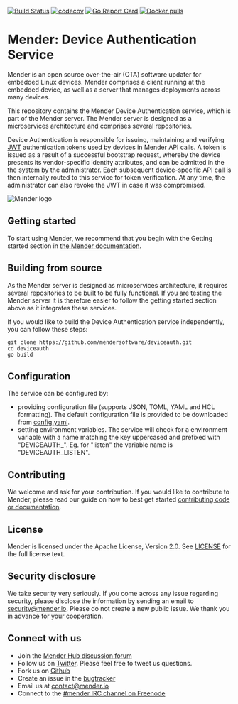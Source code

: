 [![Build Status](https://travis-ci.org/mendersoftware/deviceauth.svg?branch=master)](https://travis-ci.org/mendersoftware/deviceauth)
[![codecov](https://codecov.io/gh/mendersoftware/deviceauth/branch/master/graph/badge.svg)](https://codecov.io/gh/mendersoftware/deviceauth)
[![Go Report Card](https://goreportcard.com/badge/github.com/mendersoftware/deviceauth)](https://goreportcard.com/report/github.com/mendersoftware/deviceauth)
[![Docker pulls](https://img.shields.io/docker/pulls/mendersoftware/deviceauth.svg?maxAge=3600)](https://hub.docker.com/r/mendersoftware/deviceauth/)

Mender: Device Authentication Service
==============================================

Mender is an open source over-the-air (OTA) software updater for embedded Linux
devices. Mender comprises a client running at the embedded device, as well as
a server that manages deployments across many devices.

This repository contains the Mender Device Authentication service, which is part of the
Mender server. The Mender server is designed as a microservices architecture
and comprises several repositories.

Device Authentication is responsible for issuing, maintaining and verifying
[JWT](jwt.io) authentication tokens used by devices in Mender API calls. A token
is issued as a result of a successful bootstrap request, whereby the device presents its
vendor-specific identity attributes, and can be admitted in the the system by the administrator.
Each subsequent device-specific API call is then internally routed to this service for token verification.
At any time, the administrator can also revoke the JWT in case it was compromised.


![Mender logo](https://mender.io/user/pages/04.resources/_logos/logoS.png)


## Getting started

To start using Mender, we recommend that you begin with the Getting started
section in [the Mender documentation](https://docs.mender.io/).


## Building from source

As the Mender server is designed as microservices architecture, it requires several
repositories to be built to be fully functional. If you are testing the Mender server it
is therefore easier to follow the getting started section above as it integrates these
services.

If you would like to build the Device Authentication service independently, you can follow
these steps:

```
git clone https://github.com/mendersoftware/deviceauth.git
cd deviceauth
go build
```

## Configuration

The service can be configured by:
* providing configuration file (supports JSON, TOML, YAML and HCL formatting).
The default configuration file is provided to be downloaded from [config.yaml](https://github.com/mendersoftware/deviceauth/blob/master/config.yaml).
* setting environment variables. The service will check for a environment variable
with a name matching the key uppercased and prefixed with "DEVICEAUTH_".
Eg. for "listen" the variable name is "DEVICEAUTH_LISTEN".

## Contributing

We welcome and ask for your contribution. If you would like to contribute to Mender, please read our guide on how to best get started [contributing code or
documentation](https://github.com/mendersoftware/mender/blob/master/CONTRIBUTING.md).

## License

Mender is licensed under the Apache License, Version 2.0. See
[LICENSE](https://github.com/mendersoftware/deviceauth/blob/master/LICENSE) for the
full license text.

## Security disclosure

We take security very seriously. If you come across any issue regarding
security, please disclose the information by sending an email to
[security@mender.io](security@mender.io). Please do not create a new public
issue. We thank you in advance for your cooperation.

## Connect with us

* Join the [Mender Hub discussion forum](https://hub.mender.io)
* Follow us on [Twitter](https://twitter.com/mender_io). Please
  feel free to tweet us questions.
* Fork us on [Github](https://github.com/mendersoftware)
* Create an issue in the [bugtracker](https://tracker.mender.io/projects/MEN)
* Email us at [contact@mender.io](mailto:contact@mender.io)
* Connect to the [#mender IRC channel on Freenode](http://webchat.freenode.net/?channels=mender)
